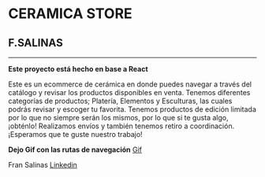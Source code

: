 # CERAMICA STORE 
## F.SALINAS

---
**Este proyecto está hecho en base a React**

Este es un ecommerce de cerámica en donde puedes navegar a través del catálogo y revisar los productos disponibles en venta. Tenemos diferentes categorías de productos; Platería, Elementos y Esculturas, las cuales podrás revisar y escoger tu favorita. Tenemos productos de edición limitada por lo que no siempre serán los mismos, por lo que si te gusta algo, ¡obténlo! Realizamos envíos y también tenemos retiro a coordinación. 
¡Esperamos que te guste nuestro trabajo!

**Dejo Gif con las rutas de navegación** 
[Gif](https://drive.google.com/file/d/1UO5Rc3ewLiATwEpoNGShoXuB3muWsPPK/view?usp=drive_link)


Fran Salinas
[Linkedin](https://www.linkedin.com/in/francisca-salinas-rivera-b898b5154/)


